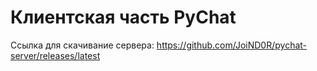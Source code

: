 # Клиентская часть PyChat
Ссылка для скачивание сервера: https://github.com/JoiND0R/pychat-server/releases/latest
